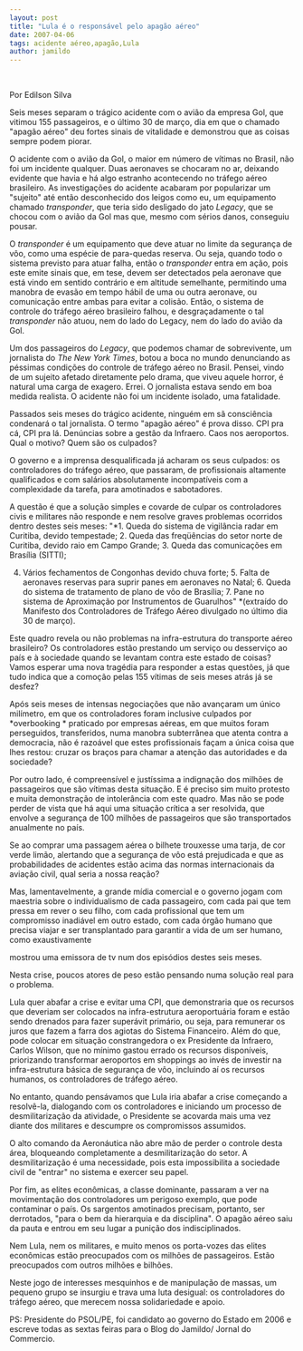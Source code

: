 ```yaml
---
layout: post
title: "Lula é o responsável pelo apagão aéreo"
date: 2007-04-06
tags: acidente aéreo,apagão,Lula
author: jamildo
---
```

&nbsp;

Por Edilson Silva

Seis meses separam o tr&aacute;gico acidente com o avi&atilde;o da empresa Gol, que vitimou 155 passageiros, e o &uacute;ltimo 30 de mar&ccedil;o, dia em que o chamado "apag&atilde;o a&eacute;reo" deu fortes sinais de vitalidade e demonstrou que as coisas sempre podem piorar.

O acidente com o avi&atilde;o da Gol, o maior em n&uacute;mero de v&iacute;timas no Brasil, n&atilde;o foi um incidente qualquer. Duas aeronaves se chocaram no ar, deixando evidente que havia e h&aacute; algo estranho acontecendo no tr&aacute;fego a&eacute;reo brasileiro. As investiga&ccedil;&otilde;es do acidente acabaram por popularizar um "sujeito" at&eacute; ent&atilde;o desconhecido dos leigos como eu, um equipamento chamado *transponder*, que teria sido desligado do jato *Legacy*, que se chocou com o avi&atilde;o da Gol mas que, mesmo com s&eacute;rios danos, conseguiu pousar.

O *transponder* &eacute; um equipamento que deve atuar no limite da seguran&ccedil;a de v&ocirc;o, como uma esp&eacute;cie de para-quedas reserva. Ou seja, quando todo o sistema previsto para atuar falha, ent&atilde;o o *transponder* entra em a&ccedil;&atilde;o, pois este emite sinais que, em tese, devem ser detectados pela aeronave que est&aacute; vindo em sentido contr&aacute;rio e em altitude semelhante, permitindo uma manobra de evas&atilde;o em tempo h&aacute;bil de uma ou outra aeronave, ou comunica&ccedil;&atilde;o entre ambas para evitar a colis&atilde;o. Ent&atilde;o, o sistema de controle do tr&aacute;fego a&eacute;reo brasileiro falhou, e desgra&ccedil;adamente o tal *transponder* n&atilde;o atuou, nem do lado do Legacy, nem do lado do avi&atilde;o da Gol.

Um dos passageiros do *Legacy*, que podemos chamar de sobrevivente, um jornalista do *The New York Times*, botou a boca no mundo denunciando as p&eacute;ssimas condi&ccedil;&otilde;es do controle de tr&aacute;fego a&eacute;reo no Brasil. Pensei, vindo de um sujeito afetado diretamente pelo drama, que viveu aquele horror, &eacute; natural uma carga de exagero. Errei. O jornalista estava sendo em boa medida realista. O acidente n&atilde;o foi um incidente isolado, uma fatalidade.

Passados seis meses do tr&aacute;gico acidente, ningu&eacute;m em s&atilde; consci&ecirc;ncia condenar&aacute; o tal jornalista. O termo "apag&atilde;o a&eacute;reo" &eacute; prova disso. CPI pra c&aacute;, CPI pra l&aacute;. Den&uacute;ncias sobre a gest&atilde;o da Infraero. Caos nos aeroportos. Qual o motivo? Quem s&atilde;o os culpados?

O governo e a imprensa desqualificada j&aacute; acharam os seus culpados: os controladores do tr&aacute;fego a&eacute;reo, que passaram, de profissionais altamente qualificados e com sal&aacute;rios absolutamente incompat&iacute;veis com a complexidade da tarefa, para amotinados e sabotadores.

A quest&atilde;o &eacute; que a solu&ccedil;&atilde;o simples e covarde de culpar os controladores civis e militares n&atilde;o responde e nem resolve graves problemas ocorridos dentro destes seis meses: "*1. Queda do sistema de vigil&acirc;ncia radar em Curitiba, devido tempestade; 2. Queda das freq&uuml;&ecirc;ncias do setor norte de Curitiba, devido raio em Campo Grande; 3. Queda das comunica&ccedil;&otilde;es em Bras&iacute;lia (SITTI);

4. V&aacute;rios fechamentos de Congonhas devido chuva forte; 5. Falta de aeronaves reservas para suprir panes em aeronaves no Natal; 6. Queda do sistema de tratamento de plano de v&ocirc;o de Bras&iacute;lia; 7. Pane no sistema de Aproxima&ccedil;&atilde;o por Instrumentos de Guarulhos" *(extra&iacute;do do Manifesto dos Controladores de Tr&aacute;fego A&eacute;reo divulgado no &uacute;ltimo dia 30 de mar&ccedil;o).

Este quadro revela ou n&atilde;o problemas na infra-estrutura do transporte a&eacute;reo brasileiro? Os controladores est&atilde;o prestando um servi&ccedil;o ou desservi&ccedil;o ao pa&iacute;s e &agrave; sociedade quando se levantam contra este estado de coisas? Vamos esperar uma nova trag&eacute;dia para responder a estas quest&otilde;es, j&aacute; que tudo indica que a como&ccedil;&atilde;o pelas 155 v&iacute;timas de seis meses atr&aacute;s j&aacute; se desfez?

Ap&oacute;s seis meses de intensas negocia&ccedil;&otilde;es que n&atilde;o avan&ccedil;aram um &uacute;nico mil&iacute;metro, em que os controladores foram inclusive culpados por *overbooking * praticado por empresas a&eacute;reas, em que muitos foram perseguidos, transferidos, numa manobra subterr&acirc;nea que atenta contra a democracia, n&atilde;o &eacute; razo&aacute;vel que estes profissionais fa&ccedil;am a &uacute;nica coisa que lhes restou: cruzar os bra&ccedil;os para chamar a aten&ccedil;&atilde;o das autoridades e da sociedade?

Por outro lado, &eacute; compreens&iacute;vel e just&iacute;ssima a indigna&ccedil;&atilde;o dos milh&otilde;es de passageiros que s&atilde;o v&iacute;timas desta situa&ccedil;&atilde;o. E &eacute; preciso sim muito protesto e muita demonstra&ccedil;&atilde;o de intoler&acirc;ncia com este quadro. Mas n&atilde;o se pode perder de vista que h&aacute; aqui uma situa&ccedil;&atilde;o cr&iacute;tica a ser resolvida, que envolve a seguran&ccedil;a de 100 milh&otilde;es de passageiros que s&atilde;o transportados anualmente no pa&iacute;s.

Se ao comprar uma passagem a&eacute;rea o bilhete trouxesse uma tarja, de cor verde lim&atilde;o, alertando que a seguran&ccedil;a de v&ocirc;o est&aacute; prejudicada e que as probabilidades de acidentes est&atilde;o acima das normas internacionais da avia&ccedil;&atilde;o civil, qual seria a nossa rea&ccedil;&atilde;o?

Mas, lamentavelmente, a grande m&iacute;dia comercial e o governo jogam com maestria sobre o individualismo de cada passageiro, com cada pai que tem pressa em rever o seu filho, com cada profissional que tem um compromisso inadi&aacute;vel em outro estado, com cada &oacute;rg&atilde;o humano que precisa viajar e ser transplantado para garantir a vida de um ser humano, como exaustivamente

mostrou uma emissora de tv num dos epis&oacute;dios destes seis meses.

Nesta crise, poucos atores de peso est&atilde;o pensando numa solu&ccedil;&atilde;o real para o problema.

Lula quer abafar a crise e evitar uma CPI, que demonstraria que os recursos que deveriam ser colocados na infra-estrutura aeroportu&aacute;ria foram e est&atilde;o sendo drenados para fazer super&aacute;vit prim&aacute;rio, ou seja, para remunerar os juros que fazem a farra dos agiotas do Sistema Financeiro. Al&eacute;m do que, pode colocar em situa&ccedil;&atilde;o constrangedora o ex Presidente da Infraero, Carlos Wilson, que no m&iacute;nimo gastou errado os recursos dispon&iacute;veis, priorizando transformar aeroportos em shoppings ao inv&eacute;s de investir na infra-estrutura b&aacute;sica de seguran&ccedil;a de v&ocirc;o, incluindo a&iacute; os recursos humanos, os controladores de tr&aacute;fego a&eacute;reo.

No entanto, quando pens&aacute;vamos que Lula iria abafar a crise come&ccedil;ando a resolv&ecirc;-la, dialogando com os controladores e iniciando um processo de desmilitariza&ccedil;&atilde;o da atividade, o Presidente se acovarda mais uma vez diante dos militares e descumpre os compromissos assumidos.

O alto comando da Aeron&aacute;utica n&atilde;o abre m&atilde;o de perder o controle desta &aacute;rea, bloqueando completamente a desmilitariza&ccedil;&atilde;o do setor. A desmilitariza&ccedil;&atilde;o &eacute; uma necessidade, pois esta impossibilita a sociedade civil de "entrar" no sistema e exercer seu papel.

Por fim, as elites econ&ocirc;micas, a classe dominante, passaram a ver na movimenta&ccedil;&atilde;o dos controladores um perigoso exemplo, que pode contaminar o pa&iacute;s. Os sargentos amotinados precisam, portanto, ser derrotados, "para o bem da hierarquia e da disciplina". O apag&atilde;o a&eacute;reo saiu da pauta e entrou em seu lugar a puni&ccedil;&atilde;o dos indisciplinados.

Nem Lula, nem os militares, e muito menos os porta-vozes das elites econ&ocirc;micas est&atilde;o preocupados com os milh&otilde;es de passageiros. Est&atilde;o preocupados com outros milh&otilde;es e bilh&otilde;es.

Neste jogo de interesses mesquinhos e de manipula&ccedil;&atilde;o de massas, um pequeno grupo se insurgiu e trava uma luta desigual: os controladores do tr&aacute;fego a&eacute;reo, que merecem nossa solidariedade e apoio.

PS: Presidente do PSOL/PE, foi candidato ao governo do Estado em 2006 e escreve todas as sextas feiras para o Blog do Jamildo/ Jornal do Commercio.